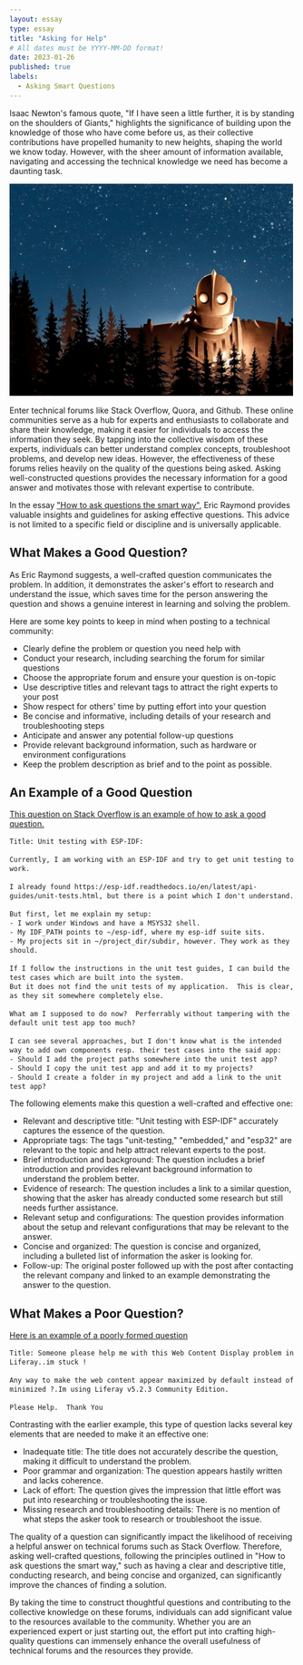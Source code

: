 ```yaml
---
layout: essay
type: essay
title: "Asking for Help"
# All dates must be YYYY-MM-DD format!
date: 2023-01-26
published: true
labels:
  - Asking Smart Questions
---
```


Isaac Newton's famous quote, "If I have seen a little further, it is by standing on the shoulders of Giants," highlights the significance of building upon the knowledge of those who have come before us, as their collective contributions have propelled humanity to new heights, shaping the world we know today.  However, with the sheer amount of information available, navigating and accessing the technical knowledge we need has become a daunting task.

<img width="500" class="float-end pe-4" src="/img/essayPics/ironGiant.jpg" alt="Standing on the shoulders of giants">

Enter technical forums like Stack Overflow, Quora, and Github.  These online communities serve as a hub for experts and enthusiasts to collaborate and share their knowledge, making it easier for individuals to access the information they seek.  By tapping into the collective wisdom of these experts, individuals can better understand complex concepts, troubleshoot problems, and develop new ideas.  However, the effectiveness of these forums relies heavily on the quality of the questions being asked.  Asking well-constructed questions provides the necessary information for a good answer and motivates those with relevant expertise to contribute.

In the essay ["How to ask questions the smart way"](https://www.catb.org/esr/faqs/smart-questions.html), Eric Raymond provides valuable insights and guidelines for asking effective questions.  This advice is not limited to a specific field or discipline and is universally applicable.

## What Makes a Good Question?
As Eric Raymond suggests, a well-crafted question communicates the problem.  In addition, it demonstrates the asker's effort to research and understand the issue, which saves time for the person answering the question and shows a genuine interest in learning and solving the problem.

Here are some key points to keep in mind when posting to a technical community:
- Clearly define the problem or question you need help with
- Conduct your research, including searching the forum for similar questions
- Choose the appropriate forum and ensure your question is on-topic
- Use descriptive titles and relevant tags to attract the right experts to your post
- Show respect for others' time by putting effort into your question
- Be concise and informative, including details of your research and troubleshooting steps
- Anticipate and answer any potential follow-up questions
- Provide relevant background information, such as hardware or environment configurations
- Keep the problem description as brief and to the point as possible.

## An Example of a Good Question
[This question on Stack Overflow is an example of how to ask a good question.](https://stackoverflow.com/questions/51176779/unit-testing-with-esp-idf)
```
Title: Unit testing with ESP-IDF:

Currently, I am working with an ESP-IDF and try to get unit testing to work.

I already found https://esp-idf.readthedocs.io/en/latest/api-guides/unit-tests.html, but there is a point which I don't understand.

But first, let me explain my setup:
- I work under Windows and have a MSYS32 shell.
- My IDF_PATH points to ~/esp-idf, where my esp-idf suite sits.
- My projects sit in ~/project_dir/subdir, however. They work as they should.

If I follow the instructions in the unit test guides, I can build the test cases which are built into the system. 
But it does not find the unit tests of my application.  This is clear, as they sit somewhere completely else.

What am I supposed to do now?  Perferrably without tampering with the default unit test app too much?

I can see several approaches, but I don't know what is the intended way to add own components resp. their test cases into the said app:
- Should I add the project paths somewhere into the unit test app?
- Should I copy the unit test app and add it to my projects?
- Should I create a folder in my project and add a link to the unit test app?
```
The following elements make this question a well-crafted and effective one:
- Relevant and descriptive title: "Unit testing with ESP-IDF" accurately captures the essence of the question.
- Appropriate tags: The tags "unit-testing," "embedded," and "esp32" are relevant to the topic and help attract relevant experts to the post.
- Brief introduction and background: The question includes a brief introduction and provides relevant background information to understand the problem better.
- Evidence of research: The question includes a link to a similar question, showing that the asker has already conducted some research but still needs further assistance.
- Relevant setup and configurations: The question provides information about the setup and relevant configurations that may be relevant to the answer.
- Concise and organized: The question is concise and organized, including a bulleted list of information the asker is looking for.
- Follow-up: The original poster followed up with the post after contacting the relevant company and linked to an example demonstrating the answer to the question.

## What Makes a Poor Question?
[Here is an example of a poorly formed question](https://stackoverflow.com/questions/1919703/someone-please-help-me-with-this-web-content-display-problem-in-liferay-im-stuc)
```
Title: Someone please help me with this Web Content Display problem in Liferay..im stuck !

Any way to make the web content appear maximized by default instead of minimized ?.Im using Liferay v5.2.3 Community Edition.

Please Help.  Thank You

```
Contrasting with the earlier example, this type of question lacks several key elements that are needed to make it an effective one:
- Inadequate title: The title does not accurately describe the question, making it difficult to understand the problem.
- Poor grammar and organization: The question appears hastily written and lacks coherence.
- Lack of effort: The question gives the impression that little effort was put into researching or troubleshooting the issue.
- Missing research and troubleshooting details: There is no mention of what steps the asker took to research or troubleshoot the issue.

The quality of a question can significantly impact the likelihood of receiving a helpful answer on technical forums such as Stack Overflow.  Therefore, asking well-crafted questions, following the principles outlined in "How to ask questions the smart way," such as having a clear and descriptive title, conducting research, and being concise and organized, can significantly improve the chances of finding a solution.

By taking the time to construct thoughtful questions and contributing to the collective knowledge on these forums, individuals can add significant value to the resources available to the community.  Whether you are an experienced expert or just starting out, the effort put into crafting high-quality questions can immensely enhance the overall usefulness of technical forums and the resources they provide.
